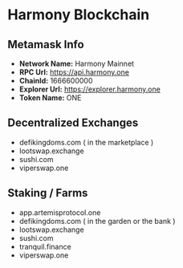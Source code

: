 # Harmony Blockchain
## Metamask Info
- **Network Name:** Harmony Mainnet
- **RPC Url:** https://api.harmony.one
- **ChainId:** 1666600000
- **Explorer Url:** https://explorer.harmony.one
- **Token Name:** ONE

## Decentralized Exchanges
- defikingdoms.com ( in the marketplace )
- lootswap.exchange
- sushi.com
- viperswap.one

## Staking / Farms
- app.artemisprotocol.one
- defikingdoms.com ( in the garden or the bank )
- lootswap.exchange
- sushi.com
- tranquil.finance
- viperswap.one
